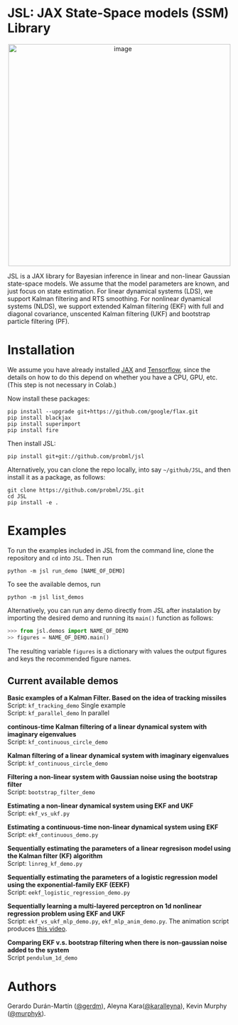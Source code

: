 # JSL: JAX State-Space models (SSM) Library

<p align="center">
  <img width="500" alt="image" src="https://user-images.githubusercontent.com/4108759/146819263-7d476231-22c9-4e03-98c6-a6b300d99c5e.png">
</p>

JSL is a JAX library for Bayesian inference in linear and non-linear Gaussian state-space models.
We assume that the model parameters are known, and just focus on state estimation.
For linear dynamical systems (LDS), we support Kalman filtering and RTS smoothing.
For nonlinear dynamical systems (NLDS), we support extended Kalman filtering (EKF) with full and diagonal covariance,
unscented Kalman filtering (UKF) and bootstrap particle filtering (PF).

# Installation

We assume you have already installed [JAX](https://github.com/google/jax#installation) and
[Tensorflow](https://www.tensorflow.org/install),
since the details on how to do this depend on whether you have a CPU, GPU, etc.
(This step is not necessary in Colab.)

Now install these packages:

```
pip install --upgrade git+https://github.com/google/flax.git
pip install blackjax
pip install superimport 
pip install fire
```

Then install JSL:
```
pip install git+git://github.com/probml/jsl
```
Alternatively, you can clone the repo locally, into say `~/github/JSL`, and then install it as a package, as follows:
```
git clone https://github.com/probml/JSL.git
cd JSL
pip install -e .
```

# Examples

To run the examples included in JSL from the command line, clone the repository and `cd` into `JSL`. Then run

```
python -m jsl run_demo [NAME_OF_DEMO]
```

To see the available demos, run

```
python -m jsl list_demos
```

Alternatively, you can run any demo directly from JSL after instalation by importing the desired demo and running its `main()` function as follows:

```python
>>> from jsl.demos import NAME_OF_DEMO
>> figures = NAME_OF_DEMO.main()
```

The resulting variable `figures` is a dictionary with values the output figures and keys the recommended figure names.


## Current available demos

**Basic examples of a Kalman Filter. Based on the idea of tracking missiles**  
Script: `kf_tracking_demo` Single example  
Script: `kf_parallel_demo` In parallel

**continous-time Kalman filtering of a linear dynamical system with imaginary eigenvalues**  
Script: `kf_continuous_circle_demo`

**Kalman filtering of a linear dynamical system with imaginary eigenvalues**  
Script: `kf_continuous_circle_demo`

**Filtering a non-linear system with Gaussian noise using the bootstrap filter**  
Script: `bootstrap_filter_demo`

**Estimating a non-linear dynamical system using EKF and UKF**  
Script: `ekf_vs_ukf.py`

**Estimating a continuous-time non-linear dynamical system using EKF**  
Script: `ekf_continuous_demo.py`

**Sequentially estimating the parameters of a linear regresison model using the Kalman filter (KF) algorithm**  
Script: `linreg_kf_demo.py`

**Sequentially estimating the parameters of a logistic regression model using the exponential-family EKF (EEKF)**  
Script: `eekf_logistic_regression_demo.py`

**Sequentially learning a multi-layered perceptron on 1d nonlinear regression problem using EKF and UKF**  
Script: `ekf_vs_ukf_mlp_demo.py`, `ekf_mlp_anim_demo.py`.
The animation script produces <a href="https://github.com/probml/probml-data/blob/main/data/ekf_mlp_demo.mp4">this video</a>.

**Comparing EKF v.s. bootstrap filtering when there is non-gaussian noise added to the system**  
Script `pendulum_1d_demo`

# Authors
  
Gerardo Durán-Martín ([@gerdm](https://github.com/gerdm)), Aleyna Kara([@karalleyna](https://github.com/karalleyna)), Kevin Murphy ([@murphyk](https://github.com/murphyk)).  
